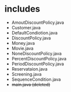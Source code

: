 # includes

- AmoutDiscountPolicy.java
- Customer.java
- DefaultCondiotion.java
- DiscountPolicy.java
- Money.java
- Movie.java
- NoneDiscountPolicy.java
- PercentDiscountPolicy.java
- PeriodDiscountPolicy.java
- Reservataion.java
- Screening.java
- SequenceCondition.java
- ~~main.java (deleted)~~

